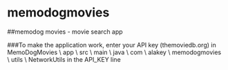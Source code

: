 # memodogmovies
##memodog movies - movie search app

###To make the application work, enter your API key (themoviedb.org) in MemoDogMovies \ app \ src \ main \ java \ com \ alakey \ memodogmovies \ utils \ NetworkUtils in the API_KEY line
